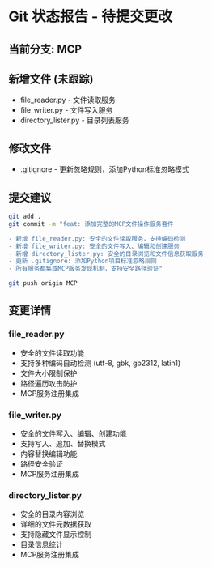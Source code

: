 # Git 状态报告 - 待提交更改

## 当前分支: MCP

## 新增文件 (未跟踪)
- file_reader.py - 文件读取服务
- file_writer.py - 文件写入服务  
- directory_lister.py - 目录列表服务

## 修改文件
- .gitignore - 更新忽略规则，添加Python标准忽略模式

## 提交建议
```bash
git add .
git commit -m "feat: 添加完整的MCP文件操作服务套件

- 新增 file_reader.py: 安全的文件读取服务，支持编码检测
- 新增 file_writer.py: 安全的文件写入、编辑和创建服务
- 新增 directory_lister.py: 安全的目录浏览和文件信息获取服务
- 更新 .gitignore: 添加Python项目标准忽略规则
- 所有服务都集成MCP服务发现机制，支持安全路径验证"

git push origin MCP
```

## 变更详情

### file_reader.py
- 安全的文件读取功能
- 支持多种编码自动检测 (utf-8, gbk, gb2312, latin1)
- 文件大小限制保护
- 路径遍历攻击防护
- MCP服务注册集成

### file_writer.py
- 安全的文件写入、编辑、创建功能
- 支持写入、追加、替换模式
- 内容替换编辑功能
- 路径安全验证
- MCP服务注册集成

### directory_lister.py
- 安全的目录内容浏览
- 详细的文件元数据获取
- 支持隐藏文件显示控制
- 目录信息统计
- MCP服务注册集成